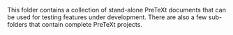 This folder contains a collection of stand-alone PreTeXt documents that can be used for testing features under development.  There are also a few sub-folders that contain complete PreTeXt projects.
